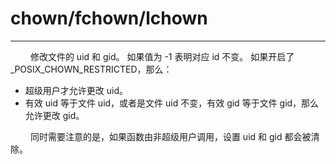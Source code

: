 # chown/fchown/lchown
***

&emsp;&emsp;
修改文件的 uid 和 gid。
如果值为 -1 表明对应 id 不变。
如果开启了 \_POSIX\_CHOWN\_RESTRICTED，那么：

+ 超级用户才允许更改 uid。
+ 有效 uid 等于文件 uid，或者是文件 uid 不变，有效 gid 等于文件 gid，那么允许更改 gid。

&emsp;&emsp;
同时需要注意的是，如果函数由非超级用户调用，设置 uid 和 gid 都会被清除。